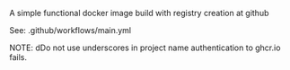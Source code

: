 A simple functional docker image build with registry creation at github

See: .github/workflows/main.yml

NOTE: dDo not use underscores in project name
authentication to ghcr.io fails.



